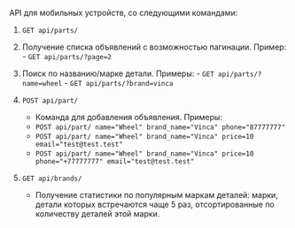 API для мобильных устройств, со следующими командами:

1. `GET api/parts/`
  1. Получение списка объявлений с возможностью пагинации. Пример:
    - `GET api/parts/?page=2`
  2. Поиск по названию/марке детали. Примеры:
    - `GET api/parts/?name=wheel`
    - `GET api/parts/?brand=vinca`

2. `POST api/part/`
    - Команда для добавления объявления. Примеры:
    - `POST api/part/ name="Wheel" brand_name="Vinca" phone="87777777"`
    - `POST api/part/ name="Wheel" brand_name="Vinca" price=10 email="test@test.test"`
    - `POST api/part/ name="Wheel" brand_name="Vinca" price=10 phone="+77777777" email="test@test.test"`
    
3. `GET api/brands/`
    - Получение статистики по популярным маркам деталей: марки, детали которых встречаются чаще 5 раз, отсортированные по количеству деталей этой марки.
